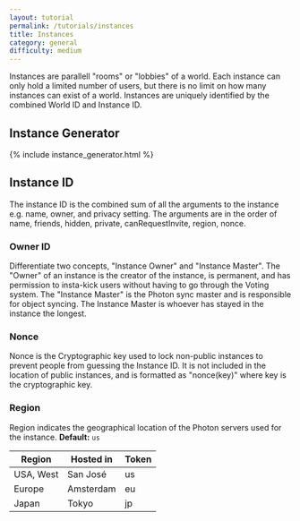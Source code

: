 ```yaml
---
layout: tutorial
permalink: /tutorials/instances
title: Instances
category: general
difficulty: medium
---
```


Instances are parallell "rooms" or "lobbies" of a world.
Each instance can only hold a limited number of users, but there is no limit on how many instances can exist of a world.
Instances are uniquely identified by the combined World ID and Instance ID.

## Instance Generator

{% include instance_generator.html %}

## Instance ID

The instance ID is the combined sum of all the arguments to the instance e.g. name, owner, and privacy setting.
The arguments are in the order of name, friends, hidden, private, canRequestInvite, region, nonce.

### Owner ID

Differentiate two concepts, "Instance Owner" and "Instance Master".
The "Owner" of an instance is the creator of the instance, is permanent, and has permission to insta-kick users without having to go through the Voting system.
The "Instance Master" is the Photon sync master and is responsible for object syncing. The Instance Master is whoever has stayed in the instance the longest.

### Nonce

Nonce is the Cryptographic key used to lock non-public instances to prevent people from guessing the Instance ID. It is not included in the location of public instances, and is formatted as "nonce(key)" where key is the cryptographic key.

### Region

Region indicates the geographical location of the Photon servers used for the instance. **Default:** `us`

Region | Hosted in | Token
-------|-----------|------
USA, West | San José | us
Europe | Amsterdam | eu
Japan | Tokyo | jp
